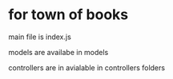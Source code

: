 # for town of books

main file is index.js

 models are availabe in models

controllers are in avialable in controllers folders
